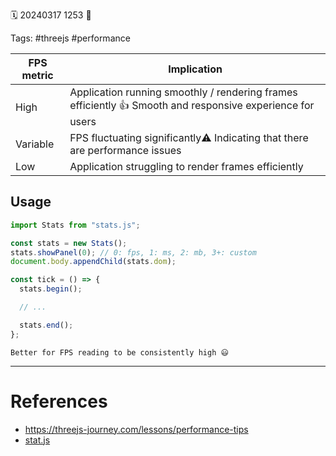 🗓️ 20240317 1253
📎

Tags: #threejs #performance

| FPS metric | Implication                                                                                               |
| ---------- | --------------------------------------------------------------------------------------------------------- |
| High       | Application running smoothly / rendering frames efficiently 👍 Smooth and responsive experience for users |
| Variable   | FPS fluctuating significantly⚠️ Indicating that there are performance issues                              |
| Low        | Application struggling to render frames efficiently                                                       |

## Usage

```javascript
import Stats from "stats.js";

const stats = new Stats();
stats.showPanel(0); // 0: fps, 1: ms, 2: mb, 3+: custom
document.body.appendChild(stats.dom);

const tick = () => {
  stats.begin();

  // ...

  stats.end();
};
```

```ad-summary
Better for FPS reading to be consistently high 😃
```

---

# References

- https://threejs-journey.com/lessons/performance-tips
- [stat.js](https://github.com/mrdoob/stats.js/)
